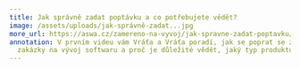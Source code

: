 ```yaml
---
title: Jak správně zadat poptávku a co potřebujete vědět?
image: /assets/uploads/jak-správně-zadat...jpg
more_url: https://aswa.cz/zamereno-na-vyvoj/jak-spravne-zadat-poptavku/
annotation: V prvním videu vám Vráťa a Vráťa poradí, jak se poprat se zadáním
  zakázky na vývoj softwaru a proč je důležité vědět, jaký typ produktu chcete.
---
```

